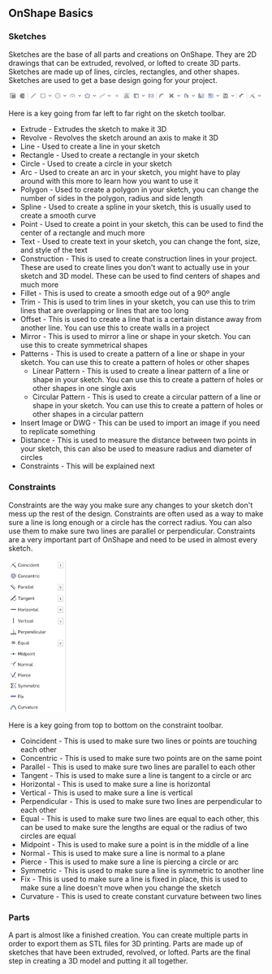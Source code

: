 ## OnShape Basics <a name="basic"></a> 

### Sketches <a name="sketch"></a>

Sketches are the base of all parts and creations on OnShape. They are 2D drawings that can be extruded, revolved, or lofted to create 3D parts. Sketches are made up of lines, circles, rectangles, and other shapes. Sketches are used to get a base design going for your project.

![](images/sketchButtons.png)

Here is a key going from far left to far right on the sketch toolbar.

- Extrude - Extrudes the sketch to make it 3D
- Revolve - Revolves the sketch around an axis to make it 3D
- Line - Used to create a line in your sketch
- Rectangle - Used to create a rectangle in your sketch
- Circle - Used to create a circle in your sketch
- Arc - Used to create an arc in your sketch, you might have to play around with this more to learn how you want to use it
- Polygon - Used to create a polygon in your sketch, you can change the number of sides in the polygon, radius and side length
- Spline - Used to create a spline in your sketch, this is usually used to create a smooth curve
- Point - Used to create a point in your sketch, this can be used to find the center of a rectangle and much more
- Text - Used to create text in your sketch, you can change the font, size, and style of the text
- Construction - This is used to create construction lines in your project. These are used to create lines you don't want to actually use in your sketch and 3D model. These can be used to find centers of shapes and much more
- Fillet - This is used to create a smooth edge out of a 90º angle
- Trim - This is used to trim lines in your sketch, you can use this to trim lines that are overlapping or lines that are too long
- Offset - This is used to create a line that is a certain distance away from another line. You can use this to create walls in a project
- Mirror - This is used to mirror a line or shape in your sketch. You can use this to create symmetrical shapes
- Patterns - This is used to create a pattern of a line or shape in your sketch. You can use this to create a pattern of holes or other shapes
    - Linear Pattern - This is used to create a linear pattern of a line or shape in your sketch. You can use this to create a pattern of holes or other shapes in one single axis
    - Circular Pattern - This is used to create a circular pattern of a line or shape in your sketch. You can use this to create a pattern of holes or other shapes in a circular pattern
- Insert Image or DWG - This can be used to import an image if you need to replicate something
- Distance - This is used to measure the distance between two points in your sketch, this can also be used to measure radius and diameter of circles
- Constraints - This will be explained next

### Constraints <a name="constrain"></a>

Constraints are the way you make sure any changes to your sketch don't mess up the rest of the design. Constraints are often used as a way to make sure a line is long enough or a circle has the correct radius. You can also use them to make sure two lines are parallel or perpendicular. Constraints are a very important part of OnShape and need to be used in almost every sketch.

<img src="images/constrain.png" alt="constraints" height="300"/>

Here is a key going from top to bottom on the constraint toolbar.

- Coincident - This is used to make sure two lines or points are touching each other
- Concentric - This is used to make sure two points are on the same point
- Parallel - This is used to make sure two lines are parallel to each other
- Tangent - This is used to make sure a line is tangent to a circle or arc
- Horizontal - This is used to make sure a line is horizontal
- Vertical - This is used to make sure a line is vertical
- Perpendicular - This is used to make sure two lines are perpendicular to each other
- Equal - This is used to make sure two lines are equal to each other, this can be used to make sure the lengths are equal or the radius of two circles are equal
- Midpoint - This is used to make sure a point is in the middle of a line
- Normal - This is used to make sure a line is normal to a plane
- Pierce - This is used to make sure a line is piercing a circle or arc
- Symmetric - This is used to make sure a line is symmetric to another line
- Fix - This is used to make sure a line is fixed in place, this is used to make sure a line doesn't move when you change the sketch
- Curvature - This is used to create constant curvature between two lines

### Parts <a name="part"></a>

A part is almost like a finished creation. You can create multiple parts in order to export them as STL files for 3D printing. Parts are made up of sketches that have been extruded, revolved, or lofted. Parts are the final step in creating a 3D model and putting it all together.